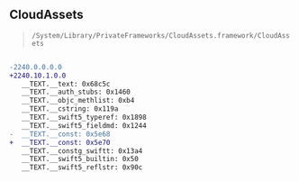 ## CloudAssets

> `/System/Library/PrivateFrameworks/CloudAssets.framework/CloudAssets`

```diff

-2240.0.0.0.0
+2240.10.1.0.0
   __TEXT.__text: 0x68c5c
   __TEXT.__auth_stubs: 0x1460
   __TEXT.__objc_methlist: 0xb4
   __TEXT.__cstring: 0x119a
   __TEXT.__swift5_typeref: 0x1898
   __TEXT.__swift5_fieldmd: 0x1244
-  __TEXT.__const: 0x5e68
+  __TEXT.__const: 0x5e70
   __TEXT.__constg_swiftt: 0x13a4
   __TEXT.__swift5_builtin: 0x50
   __TEXT.__swift5_reflstr: 0x90c

```
